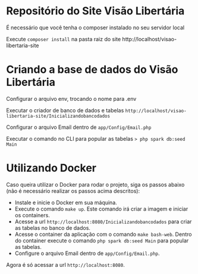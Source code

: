 # Repositório do Site Visão Libertária

É necessário que você tenha o composer instalado no seu servidor local

Execute `composer install` na pasta raiz do site http://localhost/visao-libertaria-site

# Criando a base de dados do Visão Libertária

Configurar o arquivo env, trocando o nome para .env

Executar o criador de banco de dados e tabelas `http://localhost/visao-libertaria-site/Inicializandobancodados`

Configurar o arquivo Email dentro de `app/Config/Email.php`

Executar o comando no CLI para popular as tabelas
`> php spark db:seed Main`

# Utilizando Docker

Caso queira utilizar o Docker para rodar o projeto, siga os passos abaixo (não é necessário realizar os passos acima descritos):

- Instale e inicie o Docker em sua máquina.
- Execute o comando `make up`. Este comando irá criar a imagem e iniciar os containers.
- Acesse a url `http://localhost:8080/Inicializandobancodados` para criar as tabelas no banco de dados.
- Acesse o container da aplicação com o comando `make bash-web`. Dentro do container execute o comando `php spark db:seed Main` para popular as tabelas.
- Configure o arquivo Email dentro de `app/Config/Email.php`.

Agora é só acessar a url `http://localhost:8080`.